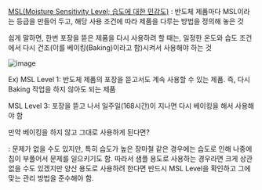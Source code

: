 [MSL(Moisture Sensitivity Level; 습도에 대한 민감도)](https://m.blog.naver.com/PostView.naver?isHttpsRedirect=true&blogId=phillipyu73&logNo=220805453352)
: 반도체 제품마다 MSL이라는 등급을 만들어 두고, 해당 사용 조건에 따라 제품을 다루는 방법을 정의해 놓은 것

쉽게 말하면, 한번 포장을 뜯은 제품을 다시 사용하려 할 때는, 일정한 온도와 습도 조건에서 다시 건조(이를 베이킹(Baking)이라고 함)시켜서 사용해야 하는 것

![image](https://user-images.githubusercontent.com/94779437/184784340-8b6d449c-60bf-46cd-a843-fdcf610406a5.png)

Ex)
MSL Level 1: 반도체 제품의 포장을 뜯고서도 계속 사용할 수 있는 제품. 즉, 다시 Baking 작업을 하지 않아도 되는 제품

MSL Level 3: 포장을 뜯고 나서 일주일(168시간)이 지나면 다시 베이킹을 해서 사용해야 함 

만약 베이킹을 하지 않고 그대로 사용하게 된다면?

: 문제가 없을 수도 있지만, 특히 습도가 높은 장마철 같은 경우에는 습도로 인해 나중에 칩이 부풀어서 문제를 일으키기도 함. 따라서 샘플 용도로 사용하는 경우라면 크게 상관 없을 수도 있겠지만 양산 용도로 사용하려 한다면 반드시 MSL Level을 확인하고 그에 맞는 관리 방법을 준수해야 함.

